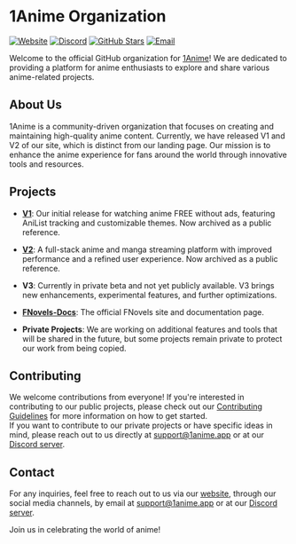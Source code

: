 # 1Anime Organization

[![Website](https://img.shields.io/website?url=https%3A%2F%2F1ani.me&label=Website&style=for-the-badge)](https://1ani.me)
[![Discord](https://img.shields.io/discord/1241662958082330714?style=for-the-badge&logo=discord&logoColor=white&label=Discord)](https://dsc.gg/1anime)
[![GitHub Stars](https://img.shields.io/github/stars/1Anime?style=for-the-badge&logo=github)](https://github.com/1Anime)
[![Email](https://img.shields.io/badge/Email-support%40anime.app-blue?style=for-the-badge&logo=gmail)](mailto:support@1anime.app)

Welcome to the official GitHub organization for [1Anime](https://1ani.me)! We are dedicated to providing a platform for anime enthusiasts to explore and share various anime-related projects.

## About Us

1Anime is a community-driven organization that focuses on creating and maintaining high-quality anime content. Currently, we have released V1 and V2 of our site, which is distinct from our landing page. Our mission is to enhance the anime experience for fans around the world through innovative tools and resources.

## Projects

- **[V1](https://github.com/1Anime/V1)**: Our initial release for watching anime FREE without ads, featuring AniList tracking and customizable themes. Now archived as a public reference.

- **[V2](https://github.com/1Anime/V2)**: A full-stack anime and manga streaming platform with improved performance and a refined user experience. Now archived as a public reference.

- **V3**: Currently in private beta and not yet publicly available. V3 brings new enhancements, experimental features, and further optimizations.

- **[FNovels-Docs](https://github.com/1Anime/FNovels-Docs)**: The official FNovels site and documentation page.

- **Private Projects**: We are working on additional features and tools that will be shared in the future, but some projects remain private to protect our work from being copied.

## Contributing

We welcome contributions from everyone! If you're interested in contributing to our public projects, please check out our [Contributing Guidelines](https://1ani.me/docs/contribute) for more information on how to get started. <br>
If you want to contribute to our private projects or have specific ideas in mind, please reach out to us directly at [support@1anime.app](mailto:support@1anime.app) or at our [Discord server](https://dsc.gg/1anime).

## Contact

For any inquiries, feel free to reach out to us via our [website](https://1ani.me), through our social media channels, by email at [support@1anime.app](mailto:support@1anime.app) or at our [Discord server](https://dsc.gg/1anime).

Join us in celebrating the world of anime!
